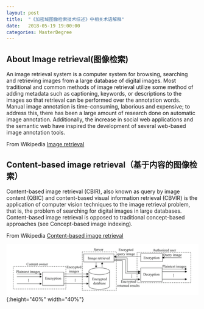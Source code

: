 ```yaml
---
layout: post
title:  "《加密域图像检索技术综述》中相关术语解释"
date:   2018-05-19 19:00:00
categories: MasterDegree
---
```


## About Image retrieval(图像检索)
An image retrieval system is a computer system for browsing, searching and retrieving images from a large database of digital images. 
Most traditional and common methods of image retrieval utilize some method of adding metadata such as captioning, keywords, or descriptions to the images so that retrieval can be performed over the annotation words. 
Manual image annotation is time-consuming, laborious and expensive; to address this, there has been a large amount of research done on automatic image annotation. Additionally, the increase in social web applications and the semantic web have inspired the development of several web-based image annotation tools.

From Wikipedia [Image retrieval](https://en.wikipedia.org/wiki/Image_retrieval)

## Content-based image retrieval（基于内容的图像检索）

Content-based image retrieval (CBIR), also known as query by image content (QBIC) and content-based visual information retrieval (CBVIR) is the application of computer vision techniques to the image retrieval problem, that is, the problem of searching for digital images in large databases. Content-based image retrieval is opposed to traditional concept-based approaches (see Concept-based image indexing).

From Wikipedia [Content-based image retrieval](https://en.wikipedia.org/wiki/Content-based_image_retrieval)

![alt tag](https://github.com/slimhappy/slimhappy.github.io/raw/master/images/1-1.png){:height="40%" width="40%"}  
















